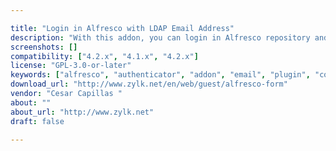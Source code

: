 ```yaml
---

title: "Login in Alfresco with LDAP Email Address"
description: "With this addon, you can login in Alfresco repository and Share with email field of your openLDAP. Some searches are improved in Share UI for using mail users. The installation needs two AMP files, one for Alfresco repository and another for Alfresco Share."
screenshots: []
compatibility: ["4.2.x", "4.1.x", "4.2.x"]
license: "GPL-3.0-or-later"
keywords: ["alfresco", "authenticator", "addon", "email", "plugin", "community", "openldap", "zylk.net"]
download_url: "http://www.zylk.net/en/web/guest/alfresco-form"
vendor: "Cesar Capillas ‌"
about: ""
about_url: "http://www.zylk.net"
draft: false

---
```

